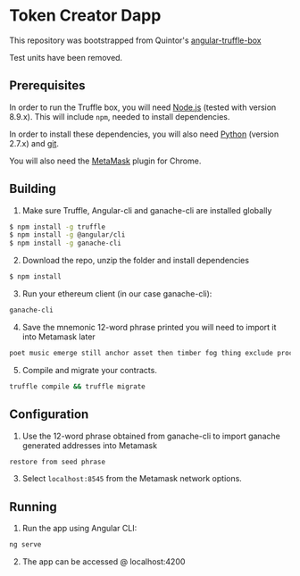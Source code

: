 # Token Creator Dapp

This repository was bootstrapped from Quintor's [angular-truffle-box](https://github.com/Quintor/angular-truffle-box)

Test units have been removed.

## Prerequisites

In order to run the Truffle box, you will need [Node.js](https://nodejs.org) (tested with version 8.9.x). This will include `npm`, needed to install dependencies.

In order to install these dependencies, you will also need [Python](https://www.python.org) (version 2.7.x) and
[git](https://git-scm.com/downloads).

You will also need the [MetaMask](https://metamask.io/) plugin for Chrome.

## Building

1. Make sure Truffle, Angular-cli and ganache-cli are installed globally
  ```bash
  $ npm install -g truffle
  $ npm install -g @angular/cli
  $ npm install -g ganache-cli
  ```

2. Download the repo, unzip the folder and install dependencies
  ```bash
  $ npm install
  ```

3. Run your ethereum client (in our case ganache-cli):
  ```bash
  ganache-cli
  ```
4. Save the mnemonic 12-word phrase printed you will need to import it into Metamask later
  ```bash
  poet music emerge still anchor asset then timber fog thing exclude process
  ```

5. Compile and migrate your contracts.
  ```bash
  truffle compile && truffle migrate
  ```

## Configuration

1. Use the 12-word phrase obtained from ganache-cli to import ganache generated addresses into Metamask
  ```bash
  restore from seed phrase
  ```

3. Select `localhost:8545` from the Metamask network options.


## Running

1. Run the app using Angular CLI:
  ```bash
  ng serve
  ```

2. The app can be accessed @ localhost:4200
